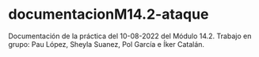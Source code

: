 # documentacionM14.2-ataque
Documentación de la práctica del 10-08-2022 del Módulo 14.2. Trabajo en grupo: Pau López, Sheyla Suanez, Pol García e Íker Catalán.
